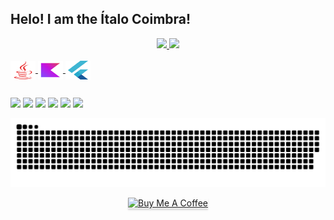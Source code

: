## Helo! I am the Ítalo Coimbra!

 <div align="center"> 
  <a href="https://github.com/Efipee">
  <img height="130em" src="https://github-readme-stats.vercel.app/api?username=efipee&show_icons=true&theme=dracula&include_all_commits=true&count_private=true"/>
  <img height="130em" src="https://github-readme-stats.vercel.app/api/top-langs/?username=efipee&layout=compact&langs_count=16&theme=dracula"/>
</div>
<div style="display: inline_block"><br>
  <img align="center" alt="Efipee-Js" height="30" width="40" src="https://raw.githubusercontent.com/devicons/devicon/master/icons/java/java-plain.svg">
  <img align="center" alt="Efipee-HTML" height="30" width="40" src="https://raw.githubusercontent.com/devicons/devicon/1119b9f84c0290e0f0b38982099a2bd027a48bf1/icons/kotlin/kotlin-original.svg">
  <img align="center" alt="Efipee-java" height="30" width="40" src="https://raw.githubusercontent.com/devicons/devicon/1119b9f84c0290e0f0b38982099a2bd027a48bf1/icons/flutter/flutter-original.svg">

</div>
  
  ##
 
<div> 
  <a href="https://www.youtube.com/channel/UC1X9ywIK-C_m9rCtqJvKgrQ" target="_blank">   <img src="https://img.shields.io/badge/-Youtube-%23EA4335?style=for-the-badge&logo=youtube&logoColor=white" target="_blank"></a>
  <a href="https://instagram.com/Efipeex" target="_blank"><img src="https://img.shields.io/badge/-Instagram-%23E4405F?style=for-the-badge&logo=instagram&logoColor=white" target="_blank"></a>
  <a href = "mailto: theefipe@gmail.com"><img src="https://img.shields.io/badge/-Gmail-%23333?style=for-the-badge&logo=gmail&logoColor=white" target="_blank"></a>
  	<a href="https://www.twitch.tv/efipee" target="_blank"><img src="https://img.shields.io/badge/Twitch-9146FF?style=for-the-badge&logo=twitch&logoColor=white" target="_blank"></a>
 <a href="https://discord.gg/VYvTPwKXtr" target="_blank"><img src="https://img.shields.io/badge/Discord-7289DA?style=for-the-badge&logo=discord&logoColor=white" target="_blank"></a>                                         
  <a href="https://www.linkedin.com/in/italoo/?locale=pt_BR" target="_blank"><img src="https://img.shields.io/badge/-LinkedIn-%230077B5?style=for-the-badge&logo=linkedin&logoColor=white" target="_blank"></a> 
 
  ![Snake animation](https://github.com/Efipee/Efipee/blob/output/github-contribution-grid-snake.svg)
 <div align="center">
 <a href="https://www.buymeacoffee.com/efipee" target="_blank"><img src="https://www.buymeacoffee.com/assets/img/custom_images/orange_img.png" alt="Buy Me A Coffee" style="height: 41px !important;width: 174px !important;box-shadow: 0px 3px 2px 0px rgba(190, 190, 190, 0.5) !important;-webkit-box-shadow: 0px 3px 2px 0px rgba(190, 190, 190, 0.5) !important;" ></a>
</div>
